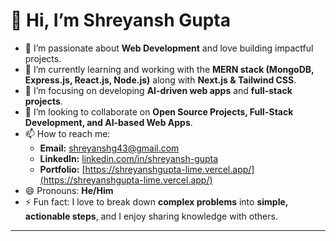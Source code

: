 # 👋 Hi, I’m Shreyansh Gupta

- 👀 I’m passionate about **Web Development** and love building impactful projects.
- 🌱 I’m currently learning and working with the **MERN stack (MongoDB, Express.js, React.js, Node.js)** along with **Next.js & Tailwind CSS**.
- 💼 I’m focusing on developing **AI-driven web apps** and **full-stack projects**.
- 🤝 I’m looking to collaborate on **Open Source Projects, Full-Stack Development, and AI-based Web Apps**.
- 📫 How to reach me:  
  - **Email:** shreyanshg43@gmail.com  
  - **LinkedIn:** [linkedin.com/in/shreyansh-gupta]((https://www.linkedin.com/in/shreyansh-gupta-680025276/))  
  - **Portfolio:** [https://shreyanshgupta-lime.vercel.app/](https://shreyanshgupta-lime.vercel.app/)
- 😄 Pronouns: **He/Him**
- ⚡ Fun fact: I love to break down **complex problems** into **simple, actionable steps**, and I enjoy sharing knowledge with others.

---

<!---
Shreyanshdev/Shreyanshdev is a ✨ special ✨ repository because its `README.md` (this file) appears on your GitHub profile.
You can click the Preview link to take a look at your changes.
--->

